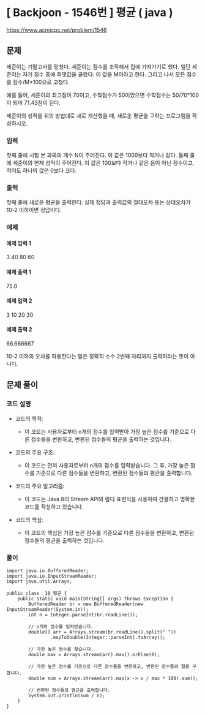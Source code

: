 # \[ Backjoon - 1546번 \]  평균 ( java )
https://www.acmicpc.net/problem/1546
## 문제

세준이는 기말고사를 망쳤다. 세준이는 점수를 조작해서 집에 가져가기로 했다. 일단 세준이는 자기 점수 중에 최댓값을 골랐다. 이 값을 M이라고 한다. 그리고 나서 모든 점수를 점수/M*100으로 고쳤다.

예를 들어, 세준이의 최고점이 70이고, 수학점수가 50이었으면 수학점수는 50/70*100이 되어 71.43점이 된다.

세준이의 성적을 위의 방법대로 새로 계산했을 때, 새로운 평균을 구하는 프로그램을 작성하시오.

### 입력

첫째 줄에 시험 본 과목의 개수 N이 주어진다. 이 값은 1000보다 작거나 같다. 둘째 줄에 세준이의 현재 성적이 주어진다. 이 값은 100보다 작거나 같은 음이 아닌 정수이고, 적어도 하나의 값은 0보다 크다.

### 출력

첫째 줄에 새로운 평균을 출력한다. 실제 정답과 출력값의 절대오차 또는 상대오차가 10-2 이하이면 정답이다.

### 예제
#### 예제 입력 1

3
40 80 60

#### 예제 출력 1

75.0

#### 예제 입력 2

3
10 20 30

#### 예제 출력 2

66.666667

10-2 이하의 오차를 허용한다는 말은 정확히 소수 2번째 자리까지 출력하라는 뜻이 아니다.

## 문제 풀이
### 코드 설명
- 코드의 목적:
    
    - 이 코드는 사용자로부터 n개의 점수를 입력받아 가장 높은 점수를 기준으로 다른 점수들을 변환하고, 변환된 점수들의 평균을 출력하는 것입니다.
- 코드의 주요 구조:
    
    - 이 코드는 먼저 사용자로부터 n개의 점수를 입력받습니다. 그 후, 가장 높은 점수를 기준으로 다른 점수들을 변환하고, 변환된 점수들의 평균을 출력합니다.
- 코드의 주요 알고리즘:
    
    - 이 코드는 Java 8의 Stream API와 람다 표현식을 사용하여 간결하고 명확한 코드를 작성하고 있습니다.
- 코드의 핵심:
    
    - 이 코드의 핵심은 가장 높은 점수를 기준으로 다른 점수들을 변환하고, 변환된 점수들의 평균을 출력하는 것입니다.


### 풀이

```
import java.io.BufferedReader;
import java.io.InputStreamReader;
import java.util.Arrays;

public class _10_평균 {
    public static void main(String[] args) throws Exception {
        BufferedReader br = new BufferedReader(new InputStreamReader(System.in));
        int n = Integer.parseInt(br.readLine());

        // n개의 점수를 입력받습니다.
        double[] arr = Arrays.stream(br.readLine().split(" "))
                .mapToDouble(Integer::parseInt).toArray();

        // 가장 높은 점수를 찾습니다.
        double max = Arrays.stream(arr).max().orElse(0);

        // 가장 높은 점수를 기준으로 다른 점수들을 변환하고, 변환된 점수들의 합을 구합니다.
        double sum = Arrays.stream(arr).map(x -> x / max * 100).sum();

        // 변환된 점수들의 평균을 출력합니다.
        System.out.println(sum / n);
    }
}
```
